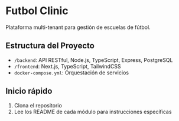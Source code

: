 # Futbol Clinic

Plataforma multi-tenant para gestión de escuelas de fútbol.

## Estructura del Proyecto

- `/backend`: API RESTful, Node.js, TypeScript, Express, PostgreSQL
- `/frontend`: Next.js, TypeScript, TailwindCSS
- `docker-compose.yml`: Orquestación de servicios

## Inicio rápido

1. Clona el repositorio
2. Lee los README de cada módulo para instrucciones específicas